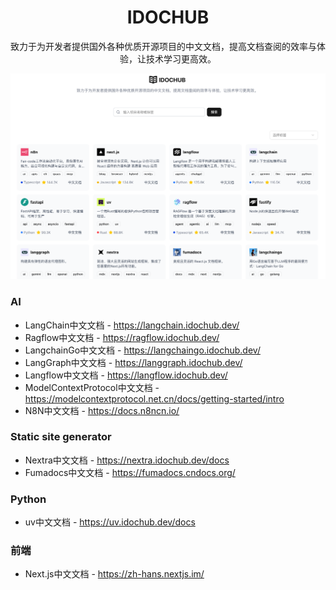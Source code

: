 <div align="center">
    <h1>IDOCHUB</h1>
    <p>致力于为开发者提供国外各种优质开源项目的中文文档，提高文档查阅的效率与体验，让技术学习更高效。</p>
    <img src="/public/imgs/site.png" alt="站点截图" />
</div>

### AI
* LangChain中文文档 - https://langchain.idochub.dev/
* Ragflow中文文档 - https://ragflow.idochub.dev/
* LangchainGo中文文档 - https://langchaingo.idochub.dev/
* LangGraph中文文档 - https://langgraph.idochub.dev/
* Langflow中文文档 - https://langflow.idochub.dev/
* ModelContextProtocol中文文档 - https://modelcontextprotocol.net.cn/docs/getting-started/intro
* N8N中文文档 - https://docs.n8ncn.io/

### Static site generator
* Nextra中文文档 - https://nextra.idochub.dev/docs
* Fumadocs中文文档 - https://fumadocs.cndocs.org/

### Python
* uv中文文档 - https://uv.idochub.dev/docs

### 前端
* Next.js中文文档 - https://zh-hans.nextjs.im/
